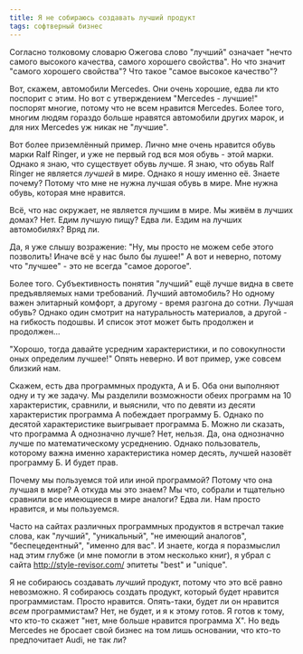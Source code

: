 ```yaml
---
title: Я не собираюсь создавать лучший продукт
tags: софтверный бизнес
---
```


Согласно толковому словарю Ожегова слово "лучший" означает "нечто самого высокого качества, самого хорошего свойства". Но что значит "самого хорошего свойства"? Что такое "самое высокое качество"?

Вот, скажем, автомобили Mercedes. Они очень хорошие, едва ли кто поспорит с этим. Но вот с утверждением "Mercedes - лучшие!" поспорят многие, потому что не всем нравится Mercedes. Более того, многим людям гораздо больше нравятся автомобили других марок, и для них Mercedes уж никак не "лучшие".

Вот более приземлённый пример. Лично мне очень нравится обувь марки Ralf Ringer, и уже не первый год вся моя обувь - этой марки. Однако я знаю, что существует обувь лучше. Я знаю, что обувь Ralf Ringer не является *лучшей* в мире. Однако я ношу именно её. Знаете почему? Потому что мне не нужна лучшая обувь в мире. Мне нужна обувь, которая мне нравится.

Всё, что нас окружает, не является лучшим в мире. Мы живём в лучших домах? Нет. Едим лучшую пищу? Едва ли. Ездим на лучших автомобилях? Вряд ли.

Да, я уже слышу возражение: "Ну, мы просто не можем себе этого позволить! Иначе всё у нас было бы лушее!" А вот и неверно, потому что "лучшее" - это не всегда "самое дорогое".

Более того. Субъективность понятия "лучший" ещё лучше видна в свете предъявляемых нами требований. Лучший автомобиль? Но одному важен элитарный комфорт, а другому - время разгона до сотни. Лучшая обувь? Однако один смотрит на натуральность материалов, а другой - на гибкость подошвы. И список этот может быть продолжен и продолжен...

"Хорошо, тогда давайте усредним характеристики, и по совокупности оных определим лучшее!" Опять неверно. И вот пример, уже совсем близкий нам.

Скажем, есть два программных продукта, А и Б. Оба они выполняют одну и ту же задачу. Мы разделили возможности обеих программ на 10 характеристик, сравнили, и выяснили, что по девяти из десяти характеристик программа А побеждает программу Б. Однако по десятой характеристике выигрывает программа Б. Можно ли сказать, что программа А однозначно лучше? Нет, нельзя. Да, она однозначно лучше по математическому усреднению. Однако пользователь, которому важна именно характеристика номер десять, лучшей назовёт программу Б. И будет прав.

Почему мы пользуемся той или иной программой? Потому что она лучшая в мире? А откуда мы это знаем? Мы что, собрали и тщательно сравнили все имеющиеся в мире аналоги? Едва ли. Нам просто нравится, и мы пользуемся.

Часто на сайтах различных программных продуктов я встречал такие слова, как "лучший", "уникальный", "не имеющий аналогов", "беспецедентный", "именно для вас". И знаете, когда я поразмыслил над этим глубже (и мне помогли в этом несколько книг), я убрал с сайта http://style-revisor.com/ эпитеты "best" и "unique".

Я не собираюсь создавать *лучший* продукт, потому что это всё равно невозможно. Я собираюсь создать продукт, который будет нравится программистам. Просто нравится. Опять-таки, будет ли он нравится *всем* программистам? Нет, не будет, и я к этому готов. Я готов к тому, что кто-то скажет "нет, мне больше нравится программа X". Но ведь Mercedes не бросает свой бизнес на том лишь основании, что кто-то предпочитает Audi, не так ли?
